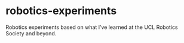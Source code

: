 # robotics-experiments
Robotics experiments based on what I’ve learned at the UCL Robotics Society and beyond.
